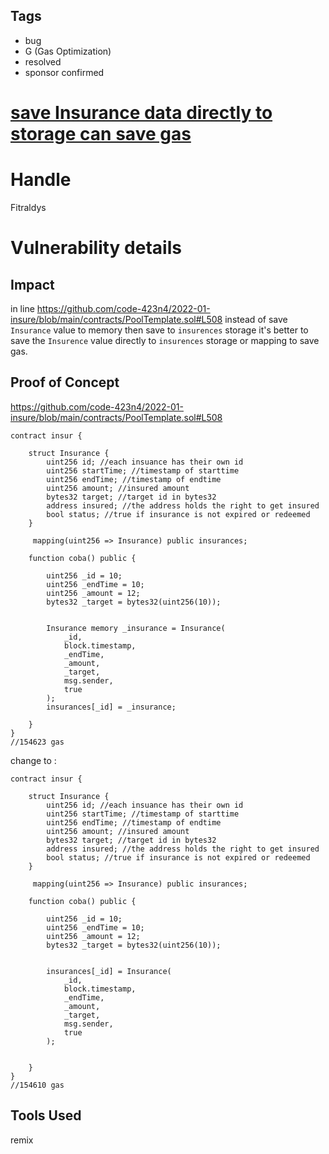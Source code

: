 ## Tags

- bug
- G (Gas Optimization)
- resolved
- sponsor confirmed

# [save Insurance data directly to storage can save gas](https://github.com/code-423n4/2022-01-insure-findings/issues/122) 

# Handle

Fitraldys


# Vulnerability details

## Impact
in line https://github.com/code-423n4/2022-01-insure/blob/main/contracts/PoolTemplate.sol#L508 instead of save `Insurance` value to memory then save to `insurences` storage it's better to save the `Insurence` value directly to `insurences`  storage or mapping to save gas.

## Proof of Concept
https://github.com/code-423n4/2022-01-insure/blob/main/contracts/PoolTemplate.sol#L508
```
contract insur {

    struct Insurance {
        uint256 id; //each insuance has their own id
        uint256 startTime; //timestamp of starttime
        uint256 endTime; //timestamp of endtime
        uint256 amount; //insured amount
        bytes32 target; //target id in bytes32
        address insured; //the address holds the right to get insured
        bool status; //true if insurance is not expired or redeemed
    }

     mapping(uint256 => Insurance) public insurances;

    function coba() public {

        uint256 _id = 10;
        uint256 _endTime = 10;
        uint256 _amount = 12;
        bytes32 _target = bytes32(uint256(10));


        Insurance memory _insurance = Insurance(
            _id,
            block.timestamp,
            _endTime,
            _amount,
            _target,
            msg.sender,
            true
        );
        insurances[_id] = _insurance;

    }
}
//154623 gas
```
 change to :
```
contract insur {

    struct Insurance {
        uint256 id; //each insuance has their own id
        uint256 startTime; //timestamp of starttime
        uint256 endTime; //timestamp of endtime
        uint256 amount; //insured amount
        bytes32 target; //target id in bytes32
        address insured; //the address holds the right to get insured
        bool status; //true if insurance is not expired or redeemed
    }

     mapping(uint256 => Insurance) public insurances;

    function coba() public {

        uint256 _id = 10;
        uint256 _endTime = 10;
        uint256 _amount = 12;
        bytes32 _target = bytes32(uint256(10));


        insurances[_id] = Insurance(
            _id,
            block.timestamp,
            _endTime,
            _amount,
            _target,
            msg.sender,
            true
        );
        

    }
}
//154610 gas 
```

## Tools Used
remix

